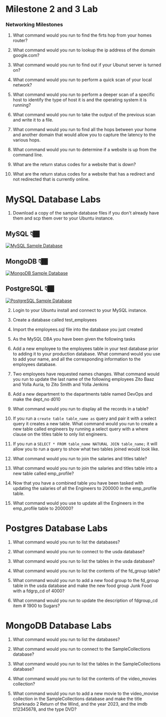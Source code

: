 # Milestone 2 and 3 Lab

### Networking Milestones 

1. What command would you run to find the firts hop from your homes router?

2. What command would you run to lookup the ip address of the domain google.com?

3. What command would you run to find out if your Ubunut server is turned on?

4. What command would you run to perform a quick scan of your local network?

5. What command would you run to perform a deeper scan of a specific host to identify the type of host it is and the operating system it is running?

6. What command would you run to take the output of the previous scan and write it to a file.

7. What command would you run to find all the hops between your home and another domain that would allow you to capture the latency to the various hops.

8. What command would you run to determine if a website is up from the command line.

9. What are the return status codes for a website that is down?

10. What are the return status codes for a website that has a redirect and not redirected that is currently online.

# MySQL Database Labs

1. Download a copy of the sample database files if you don't already have them and scp them over to your Ubuntu instance.

## MySQL 👇🏾
[![MySQL Sample Database](mysql.png)](https://drive.google.com/file/d/1wZf38Rpgy1xnEW9k78oRuVMpOt1DudyK/view?usp=sharing)

## MongoDB 👇🏾
[![MongoDB Sample Database](mongodb.png)](https://drive.google.com/file/d/1BzyggWEWNlcaKbiqpW-Xw5oYXhZQ9Oqy/view?usp=sharing)

## PostgreSQL 👇🏾
[![PostgreSQL Sample Database](postgresql.png)](https://drive.google.com/file/d/1eE2ABGi8tHG1u0TqZDaYIa-cr50QL4Mq/view?usp=sharing) 

2. Login to your Ubuntu install and connect to your MySQL instance.

3. Create a database called test_employees

4. Import the employees.sql file into the database you just created

5. As the MySQL DBA you have been given the following tasks

6. Add a new employee to the employees table in your test database prior to adding it to your production database. What command would you use to add your name, and all the corresponding information to the employees database.

7. Two employees have requested names changes. What command would you run to update the last name of the following employees Zito Baaz and Yolla Auria, to Zito Smith and Yolla Jenkins

8. Add a new department to the dapartments table named DevOps and make the dept_no d010

9. What command would you run to display all the records in a table?

10. If you run a `create table table_name as` query and pair it with a select query it creates a new table. What command would you run to create a new table called engineers by running a select query with a where clause on the titles table to only list engineers.

11. If you run a `SELECT * FROM table_name NATURAL JOIN table_name;` it will allow you to run a query to show what two tables joined would look like.

12. What command would you run to join the salaries and titles table?

13. What command would you run to join the salaries and titles table into a new table called emp_profile?

14. Now that you have a combined table you have been tasked with updating the salaries of all the Engineers to 200000 in the emp_profile table.

15. What command would you use to update all the Engineers in the emp_profile table  to 200000? 

# Postgres Database Labs

1. What command would you run to list the databases?

2. What command would you run to connect to the usda database?

3. What command would you run to list the tables in the usda database?

4. What command would you run to list the contents of the fd_group table?

5. What command would you run to add a new food group to the fd_group table in the usda database and make the new food group Junk Food with a fdgrp_cd of 4000?

6. What command would you run to update the description of fdgroup_cd item # 1900 to Sugars?

# MongoDB Database Labs

1. What command would you run to list the databases?

2. What command would you run to connect to the SampleCollections database?

3. What command would you run to list the tables in the SampleCollections database?

4. What command would you run to list the contents of the video_movies collection?

5. What command would you run to add a new movie to the video_movise collection in the SampleCollections database and make the title Sharknado 2 Return of the Wind, and the year 2023, and the imdb tt12345678, and the type DVD?

